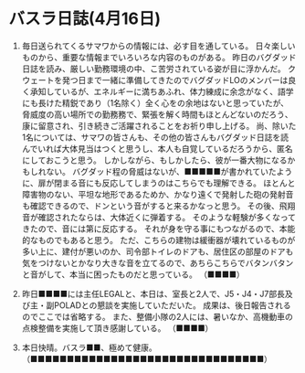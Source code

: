 # バスラ日誌(4月16日)

1. 毎日送られてくるサマワからの情報には、必す目を通している。
   日々楽しいものから、重要な情報までいろいろな内容のものがある。
   昨日のバグダッド日誌を読み、厳しい勤務環境の中、こ苦労されている姿が目に浮かんだ。
   クウェートを発つ日まで一緒に準備してきたのでバグダッドLOのメンバーは良く承知しているが、エネルギーに満ちあふれ、体力練成に余念がなく、語学にも長けた精鋭であり（1名除く）全く心をの余地はないと思っていたが、脅威度の高い場所での勤務務で、緊張を解く時間もほとんどないのだろう、康に留意され、引き続きご活躍されることをお祈り申し上げる。
   尚、除いた1名については、サマワの皆さんも、その他の皆さんもバグダッド日誌を読んでいれば大体見当はつくと思うし、本人も自覚しているだろうから、匿名にしておこうと思う。
   しかしながら、もしかしたら、彼が一番大物になるかもしれない。
   バグダッド程の脅威はないが、■■■■■が書かれていたように、扉が閉まる音にも反応してしまうのはこちらでも理解できる。
   ほとんと障害物のない、平坦な地形であるためか、かなり遠くで発射した砲の発射音も確認できるので、ドンという音がすると来るかなっと思う。
   その後、飛翔音が確認されたならは、大体近くに弾着する。
   そのような軽験が多くなってきたので、音には第に反応する。
   それが身を守る事にもつながるので、本能的なものでもあると思う。
   ただ、こちらの建物は緩衝器が壊れているものが多い上に、建付が悪いのか、司令部トイレのドアも、居住区の部屋のドアも気をつけないとかなり大きな音を立てるので、あちらこちらでバタンバタンと音がして、本当に困ったものだと思っている。
   （■■■■）

2. 昨日■■■■には主任LEGALと、本日は、室長と2人で、J5・J4・J7部長及び主・副POLADとの懇談を実施していただいた。
   成果は、後日報告されるのでここでは省略する。
   また、整備小隊の2人には、暑いなか、高機動車の点検整備を実施して頂き感謝している。
   （■■■■）

3. 本日快晴。バスラ■■、極めて健康。
   （■■■■■■■■■■■■■■■■■■■■■■■■■■■■■■■■）
